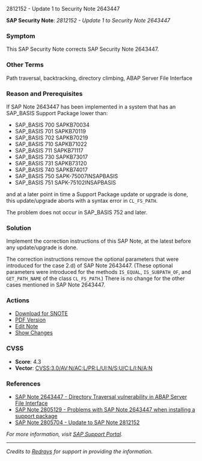 2812152 - Update 1 to Security Note 2643447

**SAP Security Note**: *2812152 - Update 1 to Security Note 2643447*

### Symptom
This SAP Security Note corrects SAP Security Note 2643447.

### Other Terms
Path traversal, backtracking, directory climbing, ABAP Server File Interface

### Reason and Prerequisites
If SAP Note 2643447 has been implemented in a system that has an SAP_BASIS Support Package lower than:

- SAP_BASIS 700 SAPKB70034
- SAP_BASIS 701 SAPKB70119
- SAP_BASIS 702 SAPKB70219
- SAP_BASIS 710 SAPKB71022
- SAP_BASIS 711 SAPKB71117
- SAP_BASIS 730 SAPKB73017
- SAP_BASIS 731 SAPKB73120
- SAP_BASIS 740 SAPKB74017
- SAP_BASIS 750 SAPK-75007INSAPBASIS
- SAP_BASIS 751 SAPK-75102INSAPBASIS

and at a later point in time a Support Package update or upgrade is done, this update/upgrade aborts with a syntax error in `CL_FS_PATH`.

The problem does not occur in SAP_BASIS 752 and later.

### Solution
Implement the correction instructions of this SAP Note, at the latest before any update/upgrade is done.

The correction instructions remove the optional parameters that were introduced for the case 2.d) of SAP Note 2643447. (These optional parameters were introduced for the methods `IS_EQUAL`, `IS_SUBPATH_OF`, and `GET_PATH_NAME` of the class `CL_FS_PATH`.) There is no change for the other cases mentioned in SAP Note 2643447.

### Actions
- [Download for SNOTE](https://notesdownloads.sap.com/note/0040000001232812019)
- [PDF Version](https://userapps.support.sap.com/sap/support/sfm/notes/print/0002812152?language=en-US&token=45A203577DD15B4436C07EB092534874)
- [Edit Note](https://me.sap.com/sap/support/notes/edit/0002812152)
- [Show Changes](https://me.sap.com/mynotes?tab=Search&sortBy=Relevance&filters=themk%25253Aeq~'BC-ABA-LA*'%25252BreleaseStatus%25253Aeq~'CustomerRelease'%25252BsecurityPatchDay%25253Aeq~'NotRestricted'%25252BfuzzyThreshold%25253Aeq~'0.9'&flag=mynotes)

### CVSS
- **Score**: 4.3
- **Vector**: [CVSS:3.0/AV:N/AC:L/PR:L/UI:N/S:U/C:L/I:N/A:N](https://www.first.org/cvss/v3.0/vector-string)

### References
- [SAP Note 2643447 - Directory Traversal vulnerability in ABAP Server File Interface](https://me.sap.com/notes/2643447)
- [SAP Note 2805129 - Problems with SAP Note 2643447 when installing a support package](https://me.sap.com/notes/2805129)
- [SAP Note 2805704 - Update to SAP Note 2812152](https://me.sap.com/notes/2805704)

*For more information, visit [SAP Support Portal](https://me.sap.com/).*

---

*Credits to [Redrays](https://redrays.io) for support in providing the information.*